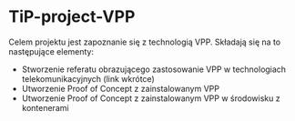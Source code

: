 # TiP-project-VPP

Celem projektu jest zapoznanie się z technologią VPP. Składają się na to następujące elementy:
- Stworzenie referatu obrazującego zastosowanie VPP w technologiach telekomunikacyjnych (link wkrótce)
- Utworzenie Proof of Concept z zainstalowanym VPP
- Utworzenie Proof of Concept z zainstalowanym VPP w środowisku z kontenerami
